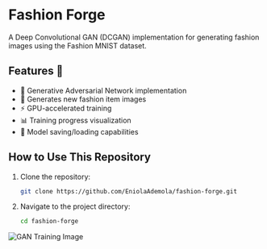 # Fashion Forge
A Deep Convolutional GAN (DCGAN) implementation for generating fashion images using the Fashion MNIST dataset.

## Features 🚀

- 🧠 Generative Adversarial Network implementation
- 👗 Generates new fashion item images
- ⚡ GPU-accelerated training
- 📊 Training progress visualization
- 💾 Model saving/loading capabilities


## How to Use This Repository

1. Clone the repository:

   ```bash
   git clone https://github.com/EniolaAdemola/fashion-forge.git

   ```

2. Navigate to the project directory:

   ```bash
   cd fashion-forge
   ```

![GAN Training Image](https://github.com/user-attachments/assets/d1f3437a-62cf-48bc-873f-ff54b67c5e46)
